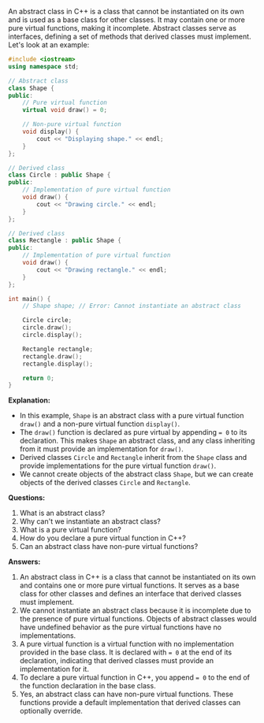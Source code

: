 An abstract class in C++ is a class that cannot be instantiated on its own and is used as a base class for other classes. It may contain one or more pure virtual functions, making it incomplete. Abstract classes serve as interfaces, defining a set of methods that derived classes must implement. Let's look at an example:

```cpp
#include <iostream>
using namespace std;

// Abstract class
class Shape {
public:
    // Pure virtual function
    virtual void draw() = 0;

    // Non-pure virtual function
    void display() {
        cout << "Displaying shape." << endl;
    }
};

// Derived class
class Circle : public Shape {
public:
    // Implementation of pure virtual function
    void draw() {
        cout << "Drawing circle." << endl;
    }
};

// Derived class
class Rectangle : public Shape {
public:
    // Implementation of pure virtual function
    void draw() {
        cout << "Drawing rectangle." << endl;
    }
};

int main() {
    // Shape shape; // Error: Cannot instantiate an abstract class

    Circle circle;
    circle.draw();
    circle.display();

    Rectangle rectangle;
    rectangle.draw();
    rectangle.display();

    return 0;
}
```

**Explanation:**
- In this example, `Shape` is an abstract class with a pure virtual function `draw()` and a non-pure virtual function `display()`.
- The `draw()` function is declared as pure virtual by appending `= 0` to its declaration. This makes `Shape` an abstract class, and any class inheriting from it must provide an implementation for `draw()`.
- Derived classes `Circle` and `Rectangle` inherit from the `Shape` class and provide implementations for the pure virtual function `draw()`.
- We cannot create objects of the abstract class `Shape`, but we can create objects of the derived classes `Circle` and `Rectangle`.

**Questions:**
1. What is an abstract class?
2. Why can't we instantiate an abstract class?
3. What is a pure virtual function?
4. How do you declare a pure virtual function in C++?
5. Can an abstract class have non-pure virtual functions?

**Answers:**
1. An abstract class in C++ is a class that cannot be instantiated on its own and contains one or more pure virtual functions. It serves as a base class for other classes and defines an interface that derived classes must implement.
2. We cannot instantiate an abstract class because it is incomplete due to the presence of pure virtual functions. Objects of abstract classes would have undefined behavior as the pure virtual functions have no implementations.
3. A pure virtual function is a virtual function with no implementation provided in the base class. It is declared with `= 0` at the end of its declaration, indicating that derived classes must provide an implementation for it.
4. To declare a pure virtual function in C++, you append `= 0` to the end of the function declaration in the base class.
5. Yes, an abstract class can have non-pure virtual functions. These functions provide a default implementation that derived classes can optionally override.   